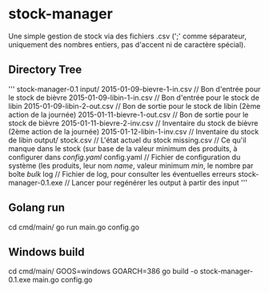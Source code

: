 # stock-manager
Une simple gestion de stock via des fichiers .csv 
(';' comme séparateur, uniquement des nombres entiers, pas d'accent ni de caractère spécial). 

## Directory Tree
'''
stock-manager-0.1
  input/
    2015-01-09-bievre-1-in.csv    // Bon d'entrée pour le stock de bièvre
    2015-01-09-libin-1-in.csv     // Bon d'entrée pour le stock de libin
    2015-01-09-libin-2-out.csv    // Bon de sortie pour le stock de libin (2ème action de la journée)
    2015-01-11-bievre-1-out.csv   // Bon de sortie pour le stock de bièvre
    2015-01-11-bievre-2-inv.csv   // Inventaire du stock de bièvre (2ème action de la journée)
    2015-01-12-libin-1-inv.csv    // Inventaire du stock de libin
  output/
    stock.csv             // L'état actuel du stock
    missing.csv           // Ce qu'il manque dans le stock (sur base de la valeur minimum des produits, à configurer dans *config.yaml*
  config.yaml             // Fichier de configuration du système (les produits, leur nom *name*, valeur minimum *min*, le nombre par boîte *bulk*
  log                     // Fichier de log, pour consulter les éventuelles erreurs
  stock-manager-0.1.exe   // Lancer pour regénérer les output à partir des input
'''

## Golang run
cd cmd/main/
go run main.go config.go

## Windows build
cd cmd/main/
GOOS=windows GOARCH=386 go build -o stock-manager-0.1.exe main.go config.go

